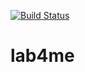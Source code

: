 [![Build Status](https://travis-ci.org/TpLq/lab_4.svg?branch=master)](https://travis-ci.org/TpLq/lab_4)
# lab4me
